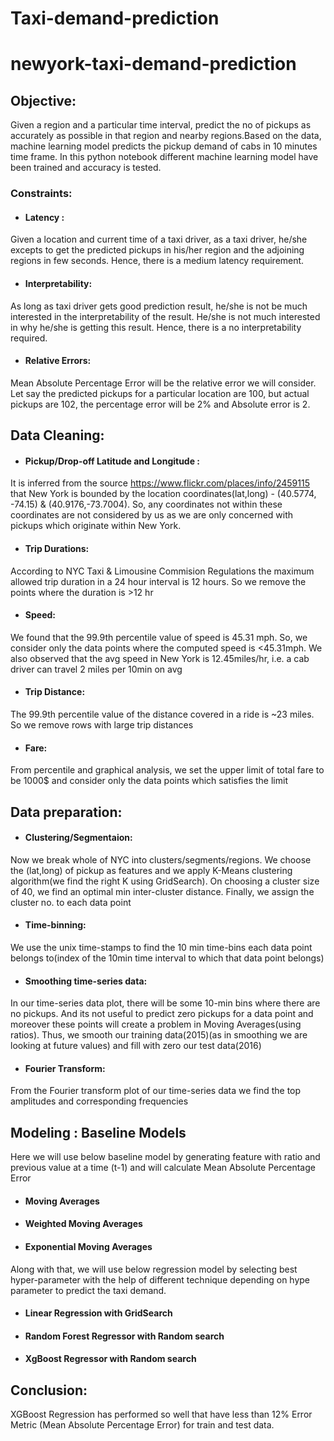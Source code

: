 # Taxi-demand-prediction
# newyork-taxi-demand-prediction
## **Objective**:

Given a region and a particular time interval, predict the no of pickups as accurately as possible in that region and nearby regions.Based on the data, machine learning model predicts the pickup demand of cabs in 10 minutes time frame. In this python notebook different machine learning model have been trained and accuracy is tested.
### **Constraints:**
* #### Latency :
Given a location and current time of a taxi driver, as a taxi driver, he/she excepts to get the predicted pickups in his/her region and the adjoining regions in few seconds. Hence, there is a medium latency requirement.
* #### Interpretability:
As long as taxi driver gets good prediction result, he/she is not be much interested in the interpretability of the result. He/she is not much interested in why he/she is getting this result. Hence, there is a no interpretability required.
* #### Relative Errors:
Mean Absolute Percentage Error will be the relative error we will consider. Let say the predicted pickups for a particular location are 100, but actual pickups are 102, the percentage error will be 2% and Absolute error is 2.
## **Data Cleaning**:
* #### Pickup/Drop-off Latitude and Longitude : 
It is inferred from the source https://www.flickr.com/places/info/2459115 that New York is bounded by the location coordinates(lat,long) - (40.5774, -74.15) & (40.9176,-73.7004). So, any coordinates not within these coordinates are not considered by us as we are only concerned with pickups which originate within New York.
* #### Trip Durations:
According to NYC Taxi & Limousine Commision Regulations the maximum allowed trip duration in a 24 hour interval is 12 hours. So we remove the points where the duration is >12 hr
* #### Speed:
We found that the 99.9th percentile value of speed is 45.31 mph. So, we consider only the data points where the computed speed is <45.31mph. We also observed that the avg speed in New York is 12.45miles/hr, i.e. a cab driver can travel 2 miles per 10min on avg
* #### Trip Distance:
The 99.9th percentile value of the distance covered in a ride is ~23 miles. So we remove rows with large trip distances
* #### Fare:
From percentile and graphical analysis, we set the upper limit of total fare to be 1000$ and consider only the data points which satisfies the limit
## **Data preparation**:

* #### Clustering/Segmentaion: 
Now we break whole of NYC into clusters/segments/regions. We choose the (lat,long) of pickup as features and we apply K-Means clustering algorithm(we find the right K using GridSearch). On choosing a cluster size of 40, we find an optimal min inter-cluster distance. Finally, we assign the cluster no. to each data point

* #### Time-binning:
We use the unix time-stamps to find the 10 min time-bins each data point belongs to(index of the 10min time interval to which that data point belongs)

* #### Smoothing time-series data: 
In our time-series data plot, there will be some 10-min bins where there are no pickups. And its not useful to predict zero pickups for a data point and moreover these points will create a problem in Moving Averages(using ratios). Thus, we smooth our training data(2015)(as in smoothing we are looking at future values) and fill with zero our test data(2016)

* #### Fourier Transform: 
From the Fourier transform plot of our time-series data we find the top amplitudes and corresponding frequencies
## **Modeling** : **Baseline Models**
Here we will use below baseline model by generating feature with ratio and previous value at a time (t-1) and will calculate Mean Absolute Percentage Error

   * ####  Moving Averages
   * ####  Weighted Moving Averages
   * ####  Exponential Moving Averages

Along with that, we will use below regression model by selecting best hyper-parameter with the help of different technique depending on hype parameter to predict the taxi demand.

   * #### Linear Regression with GridSearch
   * #### Random Forest Regressor with Random search
   * #### XgBoost Regressor with Random search

## **Conclusion**:
XGBoost Regression has performed so well that have less than 12% Error Metric (Mean Absolute Percentage Error) for train and test data.
